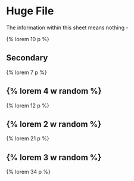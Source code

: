 # Huge File

The information within this sheet means nothing -

{% lorem 10 p %}

## Secondary

{% lorem 7 p %}

## {% lorem 4 w random %}

{% lorem 12 p %}

## {% lorem 2 w random %}

{% lorem 21 p %}

## {% lorem 3 w random %}

{% lorem 34 p %}

